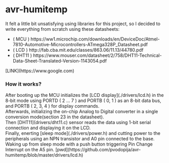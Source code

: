 # avr-humitemp
It felt a little bit unsatisfying using libraries for this project, so I decided to write everything from scratch using these datasheets: <br/>
<ul>
  <li>( MCU ) https://ww1.microchip.com/downloads/en/DeviceDoc/Atmel-7810-Automotive-Microcontrollers-ATmega328P_Datasheet.pdf </li>
  <li>( LCD ) http://fab.cba.mit.edu/classes/863.06/11.13/44780.pdf </li>
  <li>( DHT11 ) https://www.mouser.com/datasheet/2/758/DHT11-Technical-Data-Sheet-Translated-Version-1143054.pdf </li>
</ul>
[LINK](https://www.google.com)
<h3>How it works?</h3>
After booting up the MCU initializes the [LCD display](./drivers/lcd.h) in the 8-bit mode using PORTD ( 2 ... 7 ) and PORTB ( 0, 1 ) as an 8-bit data bus, and PORTB ( 2, 3, 4 ) for display commands.<br/>
Afterwards, initializing the on-chip Analog to Digital converter in a single conversion mode(section 23 in the datasheet). <br/>
Then [DHT11](drivers/dht11.c) sensor reads the data using 1-bit serial connection and displaying it on the LCD. <br/>
Finally, enerting [sleep mode](./drivers/power.h) and cutting power to the peripherals using an NPN transistor and A0 pin connected to the base. <br/>
Waking up from sleep mode with a push button triggering Pin Change Interrupt on the A5 pin.
[pwd](https://github.com/pvodopija/avr-humitemp/blob/master/drivers/lcd.h)
